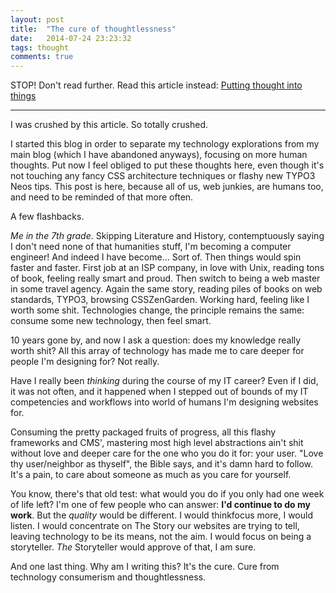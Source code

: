 ```yaml
---
layout: post
title:  "The cure of thoughtlessness"
date:   2014-07-24 23:23:32
tags: thought
comments: true
---
```


STOP! Don't read further. Read this article instead:
[Putting thought into things](http://ia.net/blog/putting-thought-into-things/)

-------


I was crushed by this article. So totally crushed.

I started this blog in order to separate my technology explorations from my main blog (which I have abandoned anyways), focusing on more human thoughts.
Put now I feel obliged to put these thoughts here, even though it's not touching any fancy CSS architecture techniques or flashy new TYPO3 Neos tips. This post is here, because all of us, web junkies, are humans too, and need to be reminded of that more often.


A few flashbacks. 

*Me in the 7th grade*. Skipping Literature and History, contemptuously saying I don't need none of that humanities stuff, I'm becoming a computer engineer! And indeed I have become… Sort of. 
Then things would spin faster and faster. First job at an ISP company, in love with Unix, reading tons of book, feeling really smart and proud.
Then switch to being a web master in some travel agency. Again the same story, reading piles of books on web standards, TYPO3, browsing CSSZenGarden. Working hard, feeling like I worth some shit.
Technologies change, the principle remains the same: consume some new technology, then feel smart.

10 years gone by, and now I ask a question: does my knowledge really worth shit? All this array of technology has made me to care deeper for people I'm designing for? Not really. 

Have I really been *thinking* during the course of my IT career? Even if I did, it was not often, and it happened when I stepped out of bounds of my IT competencies and workflows into world of humans I'm designing websites for.

Consuming the pretty packaged fruits of progress, all this flashy frameworks and CMS', mastering most high level abstractions ain't shit without love and deeper care for the one who you do it for: your user. "Love thy user/neighbor as thyself", the Bible says, and it's damn hard to follow. It's a pain, to care about someone as much as you care for yourself.

You know, there's that old test: what would you do if you only had one week of life left? I'm one of few people who can answer: **I'd continue to do my work**. But the *quality* would be different. I would thinkfocus more, I would listen. I would concentrate on The Story our websites are trying to tell, leaving technology to be its means, not the aim. I would focus on being a storyteller. *The* Storyteller would approve of that, I am sure.


And one last thing. Why am I writing this? It's the cure. Cure from technology consumerism and thoughtlessness.
